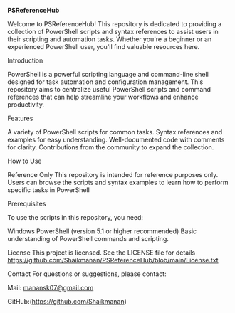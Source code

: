 **PSReferenceHub**

Welcome to PSReferenceHub! This repository is dedicated to providing a collection of PowerShell scripts and syntax references to assist users in their scripting and automation tasks. Whether you're a beginner or an experienced PowerShell user, you'll find valuable resources here.


Introduction

PowerShell is a powerful scripting language and command-line shell designed for task automation and configuration management. This repository aims to centralize useful PowerShell scripts and command references that can help streamline your workflows and enhance productivity.

Features

A variety of PowerShell scripts for common tasks.
Syntax references and examples for easy understanding.
Well-documented code with comments for clarity.
Contributions from the community to expand the collection.

How to Use

Reference Only
This repository is intended for reference purposes only. Users can browse the scripts and syntax examples to learn how to perform specific tasks in PowerShell

Prerequisites

To use the scripts in this repository, you need:

Windows PowerShell (version 5.1 or higher recommended)
Basic understanding of PowerShell commands and scripting.

License
This project is licensed. See the LICENSE file for details https://github.com/Shaikmanan/PSReferenceHub/blob/main/License.txt

Contact
For questions or suggestions, please contact:

Mail: manansk07@gmail.com

GitHub:(https://github.com/Shaikmanan)

